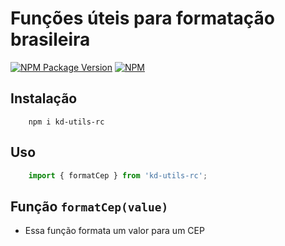 # Funções úteis para formatação brasileira

[![NPM Package Version](https://img.shields.io/npm/v/kd-utils-rc?color=red&logo=npm&style=flat-square)](https://www.npmjs.com/package/kd-utils-rc)
[![NPM](https://img.shields.io/npm/l/kd-utils-rc?style=flat-square)](https://www.mit.edu/~amini/LICENSE.md)

## Instalação

```shell
    npm i kd-utils-rc
```

## Uso

```ts
    import { formatCep } from 'kd-utils-rc';
```

## Função `formatCep(value)`

* Essa função formata um valor para um CEP
